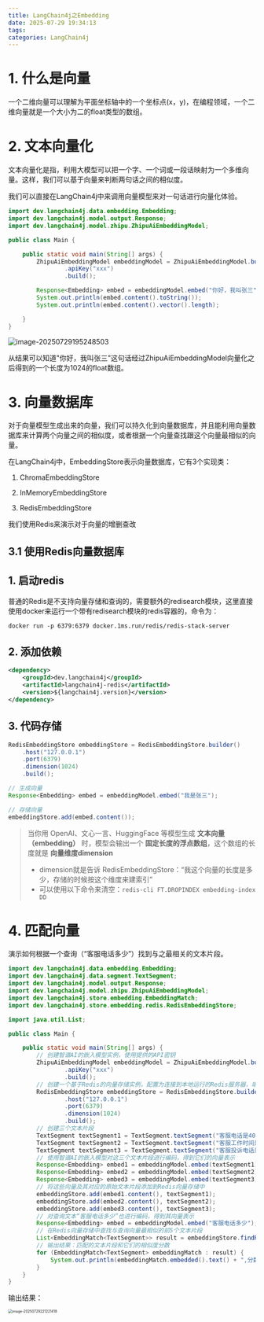 ```yaml
---
title: LangChain4j之Embedding
date: 2025-07-29 19:34:13
tags:
categories: LangChain4j
---
```


# 1. 什么是向量

一个二维向量可以理解为平面坐标轴中的一个坐标点(x，y)，在编程领域，一个二维向量就是一个大小为二的float类型的数组。

# 2. 文本向量化

文本向量化是指，利用大模型可以把一个字、一个词或一段话映射为一个多维向量。这样，我们可以基于向量来判断两句话之间的相似度。

我们可以直接在LangChain4j中来调用向量模型来对一句话进行向量化体验。

```java
import dev.langchain4j.data.embedding.Embedding;
import dev.langchain4j.model.output.Response;
import dev.langchain4j.model.zhipu.ZhipuAiEmbeddingModel;

public class Main {

    public static void main(String[] args) {
        ZhipuAiEmbeddingModel embeddingModel = ZhipuAiEmbeddingModel.builder()
                .apiKey("xxx")
                .build();

        Response<Embedding> embed = embeddingModel.embed("你好，我叫张三");
        System.out.println(embed.content().toString());
        System.out.println(embed.content().vector().length);

    }
}
```

![image-20250729195248503](https://panyuro.oss-cn-beijing.aliyuncs.com/image-20250729195248503.png)

从结果可以知道"你好，我叫张三"这句话经过ZhipuAiEmbeddingModel向量化之后得到的一个长度为1024的float数组。

# 3. 向量数据库

对于向量模型生成出来的向量，我们可以持久化到向量数据库，并且能利用向量数据库来计算两个向量之间的相似度，或者根据一个向量查找跟这个向量最相似的向量。

在LangChain4j中，EmbeddingStore表示向量数据库，它有3个实现类：

1. ChromaEmbeddingStore
2. InMemoryEmbeddingStore

3. RedisEmbeddingStore

我们使用Redis来演示对于向量的增删查改

## 3.1 使用Redis向量数据库

## 1. 启动redis

普通的Redis是不支持向量存储和查询的，需要额外的redisearch模块，这里直接使用docker来运行一个带有redisearch模块的redis容器的，命令为：

```shell
docker run -p 6379:6379 docker.1ms.run/redis/redis-stack-server
```

## 2. 添加依赖

```xml
<dependency>
	<groupId>dev.langchain4j</groupId>
	<artifactId>langchain4j-redis</artifactId>
	<version>${langchain4j.version}</version>
</dependency>
```

## 3. 代码存储

```java
RedisEmbeddingStore embeddingStore = RedisEmbeddingStore.builder()
    .host("127.0.0.1")
    .port(6379)
    .dimension(1024) 
    .build();

// 生成向量
Response<Embedding> embed = embeddingModel.embed("我是张三");

// 存储向量
embeddingStore.add(embed.content());
```

> 当你用 OpenAI、文心一言、HuggingFace 等模型生成 **文本向量（embedding）** 时，模型会输出一个 **固定长度的浮点数组**，这个数组的长度就是 **向量维度dimension**
>
> - dimension就是告诉 RedisEmbeddingStore：“我这个向量的长度是多少，存储的时候按这个维度来建索引”
> - 可以使用以下命令来清空：`redis-cli FT.DROPINDEX embedding-index DD`

# 4. 匹配向量

演示如何根据一个查询（“客服电话多少”）找到与之最相关的文本片段。

```java
import dev.langchain4j.data.embedding.Embedding;
import dev.langchain4j.data.segment.TextSegment;
import dev.langchain4j.model.output.Response;
import dev.langchain4j.model.zhipu.ZhipuAiEmbeddingModel;
import dev.langchain4j.store.embedding.EmbeddingMatch;
import dev.langchain4j.store.embedding.redis.RedisEmbeddingStore;

import java.util.List;

public class Main {

    public static void main(String[] args) {
        // 创建智谱AI的嵌入模型实例，使用提供的API密钥
        ZhipuAiEmbeddingModel embeddingModel = ZhipuAiEmbeddingModel.builder()
                .apiKey("xxx")
                .build();
        // 创建一个基于Redis的向量存储实例，配置为连接到本地运行的Redis服务器，端口6379，向量维度1024
        RedisEmbeddingStore embeddingStore = RedisEmbeddingStore.builder()
                .host("127.0.0.1")
                .port(6379)
                .dimension(1024)
                .build();
        // 创建三个文本片段
        TextSegment textSegment1 = TextSegment.textSegment("客服电话是400-8558558");
        TextSegment textSegment2 = TextSegment.textSegment("客服工作时间是周一到周五");
        TextSegment textSegment3 = TextSegment.textSegment("客服投诉电话是400-8668668");
        // 使用智谱AI的嵌入模型对这三个文本片段进行编码，得到它们的向量表示
        Response<Embedding> embed1 = embeddingModel.embed(textSegment1);
        Response<Embedding> embed2 = embeddingModel.embed(textSegment2);
        Response<Embedding> embed3 = embeddingModel.embed(textSegment3);
        // 将这些向量及其对应的原始文本片段添加到Redis向量存储中
        embeddingStore.add(embed1.content(), textSegment1);
        embeddingStore.add(embed2.content(), textSegment2);
        embeddingStore.add(embed3.content(), textSegment3);
        // 对查询文本“客服电话多少”也进行编码，得到其向量表示
        Response<Embedding> embed = embeddingModel.embed("客服电话多少");
        // 在Redis向量存储中查找与查询向量最相似的前5个文本片段
        List<EmbeddingMatch<TextSegment>> result = embeddingStore.findRelevant(embed.content(), 5);
        // 输出结果：匹配的文本片段和它们的相似度分数
        for (EmbeddingMatch<TextSegment> embeddingMatch : result) {
            System.out.println(embeddingMatch.embedded().text() + ",分数为：" + embeddingMatch.score());
        }
    }
}
```

输出结果：

<img src="https://panyuro.oss-cn-beijing.aliyuncs.com/image-20250729221221418.png" alt="image-20250729221221418" style="zoom:50%;" />
